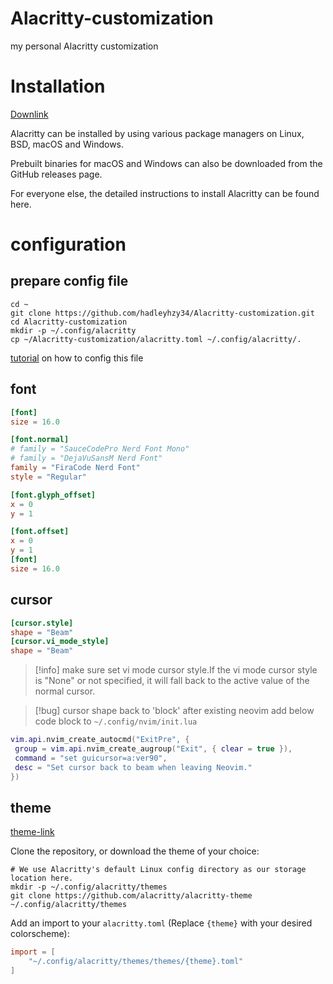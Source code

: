 # Alacritty-customization

my personal Alacritty customization

# Installation

[Downlink](https://alacritty.org)

Alacritty can be installed by using various package managers on Linux, BSD, macOS and Windows.

Prebuilt binaries for macOS and Windows can also be downloaded from the GitHub releases page.

For everyone else, the detailed instructions to install Alacritty can be found here.

# configuration

## prepare config file

```shell
cd ~
git clone https://github.com/hadleyhzy34/Alacritty-customization.git
cd Alacritty-customization
mkdir -p ~/.config/alacritty
cp ~/Alacritty-customization/alacritty.toml ~/.config/alacritty/.
```

[tutorial](https://alacritty.org/config-alacritty.html) on how to config this file

## font

```toml
[font]
size = 16.0

[font.normal]
# family = "SauceCodePro Nerd Font Mono"
# family = "DejaVuSansM Nerd Font"
family = "FiraCode Nerd Font"
style = "Regular"

[font.glyph_offset]
x = 0
y = 1

[font.offset]
x = 0
y = 1
[font]
size = 16.0
```

## cursor

```toml
[cursor.style]
shape = "Beam"
[cursor.vi_mode_style]
shape = "Beam"
```

> [!info]
> make sure set vi mode cursor style.If the vi mode cursor style is "None" or not specified, it will fall back to the active value of the normal cursor.

> [!bug] cursor shape back to 'block' after existing neovim
> add below code block to `~/.config/nvim/init.lua`

```lua
vim.api.nvim_create_autocmd("ExitPre", {
 group = vim.api.nvim_create_augroup("Exit", { clear = true }),
 command = "set guicursor=a:ver90",
 desc = "Set cursor back to beam when leaving Neovim."
})
```

## theme

[theme-link](https://github.com/alacritty/alacritty-theme)

Clone the repository, or download the theme of your choice:

```shell
# We use Alacritty's default Linux config directory as our storage location here.
mkdir -p ~/.config/alacritty/themes
git clone https://github.com/alacritty/alacritty-theme ~/.config/alacritty/themes
```

Add an import to your `alacritty.toml` (Replace `{theme}` with your desired colorscheme):

```toml
import = [
    "~/.config/alacritty/themes/themes/{theme}.toml"
]
```
